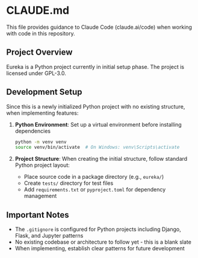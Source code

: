 # CLAUDE.md

This file provides guidance to Claude Code (claude.ai/code) when working with code in this repository.

## Project Overview

Eureka is a Python project currently in initial setup phase. The project is licensed under GPL-3.0.

## Development Setup

Since this is a newly initialized Python project with no existing structure, when implementing features:

1. **Python Environment**: Set up a virtual environment before installing dependencies
   ```bash
   python -m venv venv
   source venv/bin/activate  # On Windows: venv\Scripts\activate
   ```

2. **Project Structure**: When creating the initial structure, follow standard Python project layout:
   - Place source code in a package directory (e.g., `eureka/`)
   - Create `tests/` directory for test files
   - Add `requirements.txt` or `pyproject.toml` for dependency management

## Important Notes

- The `.gitignore` is configured for Python projects including Django, Flask, and Jupyter patterns
- No existing codebase or architecture to follow yet - this is a blank slate
- When implementing, establish clear patterns for future development